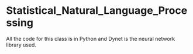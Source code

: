 # Statistical_Natural_Language_Processing
All the code for this class is in Python and Dynet is the neural network library used.
